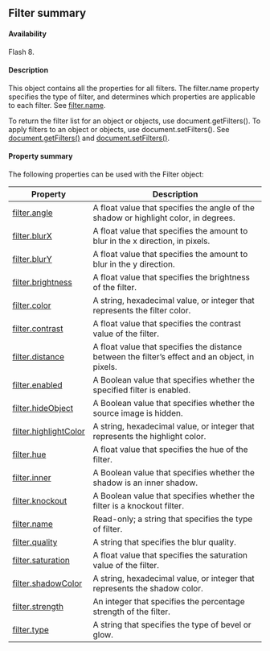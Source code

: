 ## Filter summary

#### Availability

Flash 8.

#### Description

This object contains all the properties for all filters. The filter.name property specifies the type of filter, and determines which properties are applicable to each filter. See [filter.name](../Filter_object/filter13.md).

To return the filter list for an object or objects, use document.getFilters(). To apply filters to an object or objects, use document.setFilters(). See [document.getFilters()](../Document_object/docume79.md) and [document.setFilters()](../Document_object/docum530.md).

#### Property summary

The following properties can be used with the Filter object:

| **Property** | **Description** |
| --- | --- |
| [filter.angle](../Filter_object/filter.md) | A float value that specifies the angle of the shadow or highlight color, in degrees. |
| [filter.blurX](../Filter_object/filter1.md) | A float value that specifies the amount to blur in the x direction, in pixels. |
| [filter.blurY](../Filter_object/filter2.md) | A float value that specifies the amount to blur in the y direction. |
| [filter.brightness](../Filter_object/filter3.md) | A float value that specifies the brightness of the filter. |
| [filter.color](../Filter_object/filter4.md) | A string, hexadecimal value, or integer that represents the filter color. |
| [filter.contrast](../Filter_object/filter5.md) | A float value that specifies the contrast value of the filter. |
| [filter.distance](../Filter_object/filter6.md) | A float value that specifies the distance between the filter’s effect and an object, in pixels. |
| [filter.enabled](../Filter_object/filter7.md) | A Boolean value that specifies whether the specified filter is enabled. |
| [filter.hideObject](../Filter_object/filter8.md) | A Boolean value that specifies whether the source image is hidden. |
| [filter.highlightColor](../Filter_object/filter9.md) | A string, hexadecimal value, or integer that represents the highlight color. |
| [filter.hue](../Filter_object/filter10.md) | A float value that specifies the hue of the filter. |
| [filter.inner](../Filter_object/filter11.md) | A Boolean value that specifies whether the shadow is an inner shadow. |
| [filter.knockout](../Filter_object/filter12.md) | A Boolean value that specifies whether the filter is a knockout filter. |
| [filter.name](../Filter_object/filter13.md) | Read-only; a string that specifies the type of filter. |
| [filter.quality](../Filter_object/filter14.md) | A string that specifies the blur quality. |
| [filter.saturation](../Filter_object/filter15.md) | A float value that specifies the saturation value of the filter. |
| [filter.shadowColor](../Filter_object/filter16.md) | A string, hexadecimal value, or integer that represents the shadow color. |
| [filter.strength](../Filter_object/filter17.md) | An integer that specifies the percentage strength of the filter. |
| [filter.type](../Filter_object/filter18.md) | A string that specifies the type of bevel or glow. |
